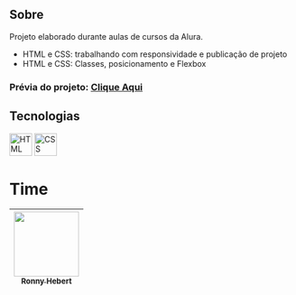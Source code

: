 ## Sobre
Projeto elaborado durante aulas de cursos da Alura.
- HTML e CSS: trabalhando com responsividade e publicação de projeto
- HTML e CSS: Classes, posicionamento e Flexbox

### Prévia do projeto: [Clique Aqui](https://portfolio-smoky-tau-25.vercel.app/)

## Tecnologias
<div>
<img src="https://cdn.worldvectorlogo.com/logos/html5-2.svg" title="HTML" width="40" height="40" /> 
<img src="https://cdn.jsdelivr.net/gh/devicons/devicon@latest/icons/css3/css3-original-wordmark.svg" title="CSS" width="40" height="40"/>
</div>

# Time
| [<img loading="lazy" src="https://avatars.githubusercontent.com/u/61034508?v=4?v=4" width=115><br><sub>Ronny Hebert</sub>](https://github.com/SrHebert) |
| :---: |
 

